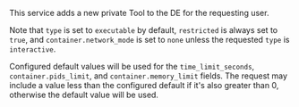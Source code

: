 This service adds a new private Tool to the DE for the requesting user.

Note that `type` is set to `executable` by default, `restricted` is always set to `true`,
and `container.network_mode` is set to `none` unless the requested `type` is `interactive`.

Configured default values will be used for the `time_limit_seconds`, `container.pids_limit`, and `container.memory_limit` fields.
The request may include a value less than the configured default if it's also greater than 0,
otherwise the default value will be used.
